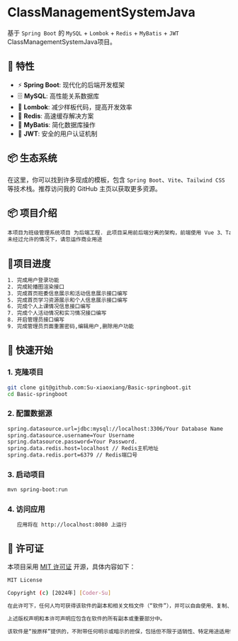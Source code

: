 # ClassManagementSystemJava

基于 `Spring Boot` 的 `MySQL` + `Lombok` + `Redis` + `MyBatis` + `JWT` ClassManagementSystemJava项目。

## 🚀 特性

- ⚡️ **Spring Boot**: 现代化的后端开发框架
- 🗄️ **MySQL**: 高性能关系数据库
- 🧬 **Lombok**: 减少样板代码，提高开发效率
- 🐳 **Redis**: 高速缓存解决方案
- 🥷 **MyBatis**: 简化数据库操作
- 🔐 **JWT**: 安全的用户认证机制

## 📦 生态系统

在这里，你可以找到许多现成的模板，包含 `Spring Boot`、`Vite`、`Tailwind CSS` 等技术栈。推荐访问我的 GitHub 主页以获取更多资源。
## 📦 项目介绍
```bash
本项目为班级管理系统项目 为后端工程. 此项目采用前后端分离的架构，前端使用 Vue 3、Tailwind CSS、Vant 和 Element Plus，后端使用 Spring Boot 和 MyBatis。
未经过允许的情况下，请忽运作商业用途
```
## 🚀项目进度
```bash
1. 完成用户登录功能
2. 完成轮播图渲染接口
3. 完成首页班委信息展示和活动信息展示接口编写
5. 完成首页学习资源展示和个人信息展示接口编写
6. 完成个人上课情况信息接口编写
7. 完成个人活动情况和实习情况接口编写
8. 开启管理员接口编写
9. 完成管理员页面重置密码,编辑用户,删除用户功能
```
## 📖 快速开始

### 1. 克隆项目

```bash
git clone git@github.com:Su-xiaoxiang/Basic-springboot.git
cd Basic-springboot
```
### 2. 配置数据源

```bash
spring.datasource.url=jdbc:mysql://localhost:3306/Your Database Name
spring.datasource.username=Your Username
spring.datasource.password=Your Password.
spring.data.redis.host=localhost // Redis主机地址
spring.data.redis.port=6379 // Redis端口号
```

### 3. 启动项目

```bash
mvn spring-boot:run
```
### 4. 访问应用
```bash
   应用将在 http://localhost:8080 上运行
```
## 📄 许可证

本项目采用 [MIT 许可证](https://github.com/Su-xiaoxiang) 开源，具体内容如下：
```bash
MIT License

Copyright (c) [2024年] [Coder-Su]

在此许可下，任何人均可获得该软件的副本和相关文档文件（“软件”），并可以自由使用、复制、修改、合并、发布、分发、再许可和/或出售软件的副本，且在遵循以下条件的情况下：

上述版权声明和本许可声明应包含在软件的所有副本或重要部分中。

该软件是“按原样”提供的，不附带任何明示或暗示的担保，包括但不限于适销性、特定用途适用性和非侵权的担保。无论在任何情况下，作者或版权持有者均不应对因软件或软件的使用或其他交易而导致的任何索赔、损害或其他责任承担责任。
```
